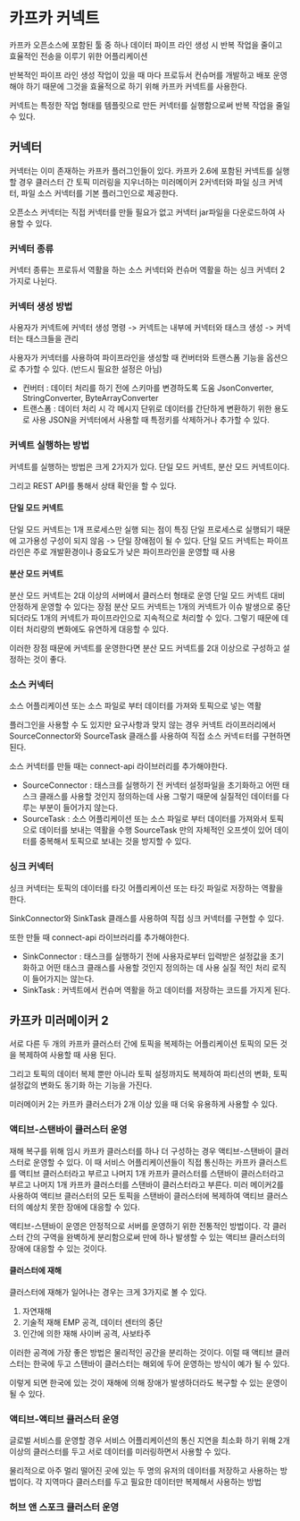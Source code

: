 # 카프카 커넥트


카프카 오픈소스에 포함된 툴 중 하나
데이터 파이프 라인 생성 시 반복 작업을 줄이고 효율적인 전송을 이루기 위한 어플리케이션

반복적인 파이프 라인 생성 작업이 있을 때 마다 프로듀서 컨슈머를 개발하고 배포 운영해야 하기 때문에 그것을 효율적으로 하기 위해 카프카 커넥트를 사용한다. 

커넥트는 특정한 작업 형태를 템플릿으로 만든 커넥터를 실행함으로써 반복 작업을 줄일 수 있다.

## 커넥터

커넥터는 이미 존재하는 카프카 플러그인들이 있다.
카프카 2.6에 포함된 커넥트를 실행할 경우 클러스터 간 토픽 미러링을 지우너하는 미러메이커 2커넥터와 파일 싱크 커넥터, 파일 소스 커넥터를 기본 플러그인으로 제공한다.

오픈소스 커넥터는 직접 커넥터를 만들 필요가 없고 커넥터 jar파일을 다운로드하여 사용할 수 있다.

### 커넥터 종류

커넥터 종류는 프로듀서 역활을 하는 소스 커넥터와 컨슈머 역활을 하는 싱크 커넥터 2가지로 나뉜다.

### 커넥터 생성 방법

사용자가 커넥트에 커넥터 생성 명령 -> 커넥트는 내부에 커넥터와 태스크 생성 -> 커넥터는 태스크들을 관리

사용자가 커넥터를 사용하여 파이프라인을 생성할 때 컨버터와 트랜스폼 기능을 옵션으로 추가할 수 있다. (반드시 필요한 설정은 아님)

- 컨버터 :  데이터 처리를 하기 전에 스키마를 변경하도록 도움
  JsonConverter, StringConverter, ByteArrayConverter
- 트랜스폼 : 데이터 처리 시 각 메시지 단위로 데이터를 간단하게 변환하기 위한 용도로 사용
  JSON을 커넥터에서 사용할 때 특정키를 삭제하거나 추가할 수 있다.


### 커넥트 실행하는 방법

커넥트를 실행하는 방법은 크게 2가지가 있다. 단일 모드 커넥트, 분산 모드 커넥트이다. 

그리고 REST API를 통해서 상태 확인을 할 수 있다.

#### 단일 모드 커넥트

단일 모드 커넥트는 1개 프로세스만 실행 되는 점이 특징
단일 프로세스로 실행되기 때문에 고가용성 구성이 되지 않음 -> 단일 장애점이 될 수 있다.
단일 모드 커넥트는 파이프라인은 주로 개발환경이나 중요도가 낮은 파이프라인을 운영할 때 사용

#### 분산 모드 커넥트

분산 모드 커넥트는 2대 이상의 서버에서 클러스터 형태로 운영
단일 모드 커넥트 대비 안정하게 운영할 수 있다는 장점
분산 모드 커넥트는 1개의 커넥트가 이슈 발생으로 중단 되더라도 1개의 커넥트가 파이프라인으로 지속적으로 처리할 수 있다.
그렇기 때문에 데이터 처리량의 변화에도 유연하게 대응할 수 있다.

이러한 장점 때문에 커넥트를 운영한다면 분산 모드 커넥트를 2대 이상으로 구성하고 설정하는 것이 좋다.

### 소스 커넥터

소스 어플리케이션 또는 소스 파일로 부터 데이터를 가져와 토픽으로 넣는 역활

플러그인을 사용할 수 도 있지만 요구사항과 맞지 않는 경우 커넥트 라이프러리에서 SourceConnector와 SourceTask 클래스를 사용하여 직접 소스 커넥ㅌ터를 구현하면 된다.

소스 커넥터를 만들 때는 connect-api 라이브러리를 추가해야한다.

- SourceConnector : 태스크를 실행하기 전 커넥터 설정파일을 초기화하고 어떤 태스크 클래스를 사용할 것인지 정의하는데 사용
  그렇기 때문에 실질적인 데이터를 다루는 부분이 들어가지 않는다. 
- SourceTask : 소스 어플리케이션 또는 소스 파일로 부터 데이터를 가져와서 토픽으로 데이터를 보내는 역활을 수행
  SourceTask 만의 자체적인 오프셋이 있어 데이터를 중복해서 토픽으로 보내는 것을 방지할 수 있다.

### 싱크 커넥터

싱크 커넥터는 토픽의 데이터를 타깃 어플리케이션 또는 타깃 파일로 저장하는 역활을 한다.

SinkConnector와 SinkTask 클래스를 사용하여 직접 싱크 커넥터를 구현할 수 있다.

또한 만들 때 connect-api 라이브러리를 추가해야한다.

 - SinkConnector :  태스크를 실행하기 전에 사용자로부터 입력받은 설정값을 초기화하고 어떤 태스크 클래스를 사용할 것인지 정의하는 데 사용
   실질 적인 처리 로직이 들어가지는 않는다.
- SinkTask : 커넥트에서 컨슈머 역활을 하고 데이터를 저장하는 코드를 가지게 된다.


## 카프카 미러메이커 2

서로 다른 두 개의 카프카 클러스터 간에 토픽을 복제하는 어플리케이션
토픽의 모든 것을 복제하여 사용할 때 사용 된다.

그리고 토픽의 데이터 복제 뿐만 아니라 토픽 설정까지도 복제하여 파티션의 변화, 토픽 설정값의 변화도 동기화 하는 기능을 가진다.

미러메이커 2는 카프카 클러스터가 2개 이상 있을 때 더욱 유용하게 사용할 수 있다.

### 액티브-스탠바이 클러스터 운영

재해 복구를 위해 임시 카프카 클러스터를 하나 더 구성하는 경우 액티브-스탠바이 클러스터로 운영할 수 있다.
이 때 서비스 어플리케이션들이 직접 통신하는 카프카 클러스트를 액티브 클러스터라고 부르고 나머지 1개 카프카 클러스터를 스탠바이 클러스터라고 부르고 나머지 1개 카프카 클러스터를 스탠바이 클러스터라고 부른다.
미러 메이커2를 사용하여 액티브 클러스터의 모든 토픽을 스탠바이 클러스터에 복제하여 액티브 클러스터의 예상치 못한 장애에 대응할 수 있다.

액티브-스탠바이 운영은 안정적으로 서버를 운영하기 위한 전통적인 방법이다.
각 클러스터 간의 구역을 완벽하게 분리함으로써 만에 하나 발생할 수 있는 액티브 클러스터의 장애에 대응할 수 있는 것이다.

#### 클러스터에 재해

클러스터에 재해가 일어나는 경우는 크게 3가지로 볼 수 있다.

1. 자연재해
2. 기술적 재해
   EMP 공격, 데이터 센터의 중단
3. 인간에 의한 재해
   사이버 공격, 사보타주

이러한 공격에 가장 좋은 방법은 물리적인 공간을 분리하는 것이다. 
이럴 때 액티브 클러스터는 한국에 두고 스탠바이 클러스터는 해외에 두어 운영하는 방식이 예가 될 수 있다.

이렇게 되면 한국에 있는 것이 재해에 의해 장애가 발생하더라도 복구할 수 있는 운영이 될 수 있다.

### 액티브-액티브 클러스터 운영

글로벌 서비스를 운영할 경우 서비스 어플리케이션의 통신 지연을 최소화 하기 위해 2개 이상의 클러스터를 두고 서로 데이터를 미러링하면서 사용할 수 있다.

물리적으로 아주 멀리 떨어진 곳에 있는 두 명의 유저의 데이터를 저장하고 사용하는 방법이다.
각 지역마다 클러스터를 두고 필요한 데이터만 복제해서 사용하는 방법

### 허브 앤 스포크 클러스터 운영
